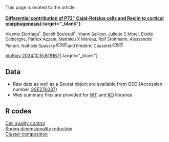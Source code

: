 <head>
  <link href="https://fonts.googleapis.com/icon?family=Material+Icons" rel="stylesheet">
</head>

This page is related to the article:

<b>[Differential contribution of P73<sup>+</sup> Cajal-Retzius cells and Reelin to cortical morphogenesis](https://www.biorxiv.org/content/10.1101/2024.10.15.618167v1.full){:target="_blank"}</b>  
<p style="font-size:small;">Vicente Elorriaga<sup>*</sup>, Benoît Bouloudi<sup>*</sup>, Yoann Saillour, Juliette S Morel, Elodie Delberghe, Patrick Azzam, Matthieu X Moreau, Rolf Stottmann, Alessandra Pierani, Nathalie Spassky<sup><a href="mailto:nathalie.spassky@bio.ens.psl.eu">
    <i class="material-icons" style="font-size:small;">email</i>
  </a></sup> and Frédéric Causeret<sup><a href="mailto:frederic.causeret@inserm.fr">
    <i class="material-icons" style="font-size:small;">email</i>
  </a></sup> </p>
    
[bioRxiv 2024.10.15.618167](https://doi.org/10.1101/2024.10.15.618167){:target="_blank"}

## Data
- Raw data as well as a Seurat object are available from GEO (Accession number [GSE276037](https://www.ncbi.nlm.nih.gov/geo/query/acc.cgi?acc=GSE276037))
- Web summary files are provided for [WT](./web_summary_WT.html) and [KO](./web_summary_KO.html) libraries

## R codes
[Cell quality control](./QC_P0_GmncKO.html)  
[Spring dimensionality reduction](Spring_P0_GmncKO.html)  
[Cluster composition](Cluster_composition_P0_GmncKO.html)  
